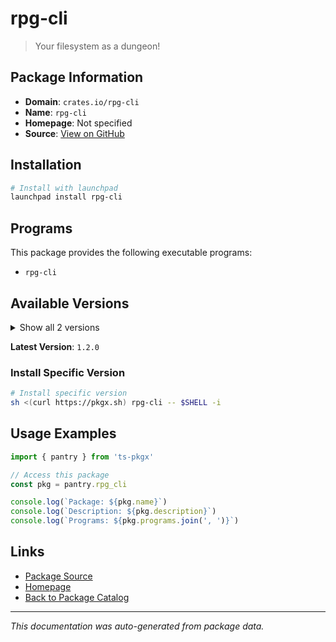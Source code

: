 # rpg-cli

> Your filesystem as a dungeon!

## Package Information

- **Domain**: `crates.io/rpg-cli`
- **Name**: `rpg-cli`
- **Homepage**: Not specified
- **Source**: [View on GitHub](https://github.com/pkgxdev/pantry/tree/main/projects/crates.io/rpg-cli/package.yml)

## Installation

```bash
# Install with launchpad
launchpad install rpg-cli
```

## Programs

This package provides the following executable programs:

- `rpg-cli`

## Available Versions

<details>
<summary>Show all 2 versions</summary>

- `1.2.0`, `1.0.1`

</details>

**Latest Version**: `1.2.0`

### Install Specific Version

```bash
# Install specific version
sh <(curl https://pkgx.sh) rpg-cli -- $SHELL -i
```

## Usage Examples

```typescript
import { pantry } from 'ts-pkgx'

// Access this package
const pkg = pantry.rpg_cli

console.log(`Package: ${pkg.name}`)
console.log(`Description: ${pkg.description}`)
console.log(`Programs: ${pkg.programs.join(', ')}`)
```

## Links

- [Package Source](https://github.com/pkgxdev/pantry/tree/main/projects/crates.io/rpg-cli/package.yml)
- [Homepage](#)
- [Back to Package Catalog](../package-catalog.md)

---

*This documentation was auto-generated from package data.*
